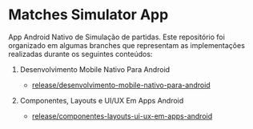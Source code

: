 # Matches Simulator App

App Android Nativo de Simulação de partidas. Este repositório foi organizado em algumas branches que representam
as implementações realizadas durante os seguintes conteúdos:

1. Desenvolvimento Mobile Nativo Para Android
   - [release/desenvolvimento-mobile-nativo-para-android](https://github.com/waldircavalcanti/matches-simulator-app/tree/release/desenvolvimento-mobile-nativo-para-android)

2. Componentes, Layouts e UI/UX Em Apps Android
   - [release/componentes-layouts-ui-ux-em-apps-android](https://github.com/waldircavalcanti/matches-simulator-app/tree/release/java-e-kotlin-juntos-construindo-apps-android)
